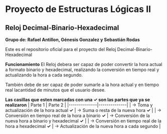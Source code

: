 # Proyecto de Estructuras Lógicas II
## Reloj Decimal-Binario-Hexadecimal

**Grupo de: Rafael Antillon, Génesis Gonzalez y Sebastián Rodas**

Este es el repositorio oficial para el proyecto del 
Reloj Decimal-Binario-Hexadecimal

**Funcionamiento**
El Reloj debera ser capaz de poder convertir la hora actual a formato binario y hexadecimal, realizando la conversión en tiempo real y actualizando la hora a cada segundo.

También debe de ser capaz de poder sumarle a la hora actual y en tiempo real lacantidad de minutos que el usuario desee. 

**Las casillas que esten marcadas con una ✓ son las partes que ya se realizaron**
| Parte 1 | Parte 2 |
|--------------|--------------|
| -> Toma y actualización de la hora actual **✓** | -> Suma o resta de la nueva hora **✓** |
| -> Conversión en tiempo real de la hora a binario **✓** | -> Conversión de la nueva hora a binario y hexadecimal **✓** |
| -> Conversión en tiempo real de la hora a hexadecimal **✓** | -> Actualización de la nueva hora a cada segundo |